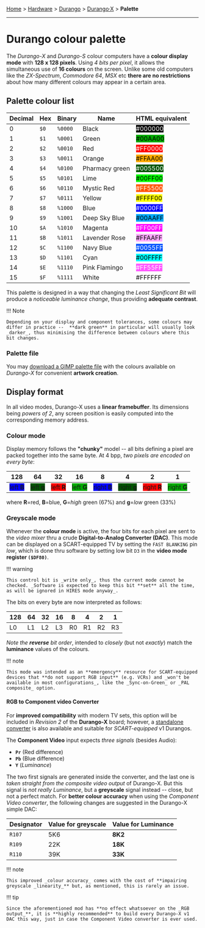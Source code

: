 [Home](../../index.md) > [Hardware](../../hardware.md) > [Durango](../arch.md) > [Durango·X](../durango.md) > **Palette**
___
# Durango colour palette

The _Durango-X_ and _Durango-S_ colour computers have a **colour display mode** with **128 x 128 pixels**. Using _4 bits per pixel_, it allows the
simultaneous use of **16 colours** on the screen. Unlike some old computers like the _ZX-Spectrum_, _Commodore 64_, _MSX_ etc
**there are no restrictions** about how many different colours may appear in a certain area.

## Palette colour list

|Decimal|Hex |Binary |Name   |HTML equivalent|
|-------|----|-------|-------|---------------|
|0      |`$0`|`%0000`|Black  |<span style="background-color:#000000;color:white">\#000000</span>|
|1      |`$1`|`%0001`|Green  |<span style="background-color:#00AA00;color:black">\#00AA00</span>|
|2      |`$2`|`%0010`|Red    |<span style="background-color:#FF0000;color:white">\#FF0000</span>|
|3      |`$3`|`%0011`|Orange |<span style="background-color:#FFAA00;color:black">\#FFAA00</span>|
|4      |`$4`|`%0100`|Pharmacy green|<span style="background-color:#005500;color:white">\#005500</span>|
|5      |`$5`|`%0101`|Lime   |<span style="background-color:#00FF00;color:black">\#00FF00</span>|
|6      |`$6`|`%0110`|Mystic Red|<span style="background-color:#FF5500;color:white">\#FF5500</span>|
|7      |`$7`|`%0111`|Yellow |<span style="background-color:#FFFF00;color:black">\#FFFF00</span>|
|8      |`$8`|`%1000`|Blue   |<span style="background-color:#0000FF;color:white">\#0000FF</span>|
|9      |`$9`|`%1001`|Deep Sky Blue|<span style="background-color:#00AAFF;color:black">\#00AAFF</span>|
|10     |`$A`|`%1010`|Magenta|<span style="background-color:#FF00FF;color:white">\#FF00FF</span>|
|11     |`$B`|`%1011`|Lavender Rose|<span style="background-color:#FFAAFF;color:black">\#FFAAFF</span>|
|12     |`$C`|`%1100`|Navy Blue|<span style="background-color:#0055FF;color:white">\#0055FF</span>|
|13     |`$D`|`%1101`|Cyan   |<span style="background-color:#00FFFF;color:black">\#00FFFF</span>|
|14     |`$E`|`%1110`|Pink Flamingo|<span style="background-color:#FF55FF;color:white">\#FF55FF</span>|
|15     |`$F`|`%1111`|White  |<span style="background-color:#FFFFFF;color:black">\#FFFFFF</span>|

This palette is designed in a way that changing the _Least Significant Bit_ will produce a
_noticeable luminance change_, thus providing **adequate contrast**.

!!! Note

	Depending on your display and component tolerances, some colours may differ in practice -- 	**dark green** in particular will usually look _darker_, thus minimising the difference between colours where this bit changes.

### Palette file

You may [download a GIMP palette file](../assets/bin/durango-x.gpl) with the colours available on _Durango-X_ for
convenient **artwork creation**.

## Display format

In all video modes, Durango-X uses a **linear framebuffer**. Its dimensions being _powers of 2_,
any screen position is easily computed into the corresponding memory address.

### Colour mode

Display memory follows the **"chunky"** model -- all bits defining a pixel are packed together into
the same byte. At 4 bpp, _two pixels are encoded on every byte_:

|128|64|32|16|8|4|2|1|
|---|--|--|--|-|-|-|-|
|<span style="background-color:#0000FF">left **B**</span>|<span style="background-color:#005500">left **g**</span>|<span style="background-color:#FF0000">left **R**</span>|<span style="background-color:#00AA00">left **G**</span>|<span style="background-color:#0000FF">right **B**</span>|<span style="background-color:#005500">right **g**</span>|<span style="background-color:#FF0000">right **R**</span>|<span style="background-color:#00AA00">right **G**</span>|

where **R**=red, **B**=blue, **G**=_high_ green (67%) and **g**=_low_ green (33%)

### Greyscale mode

Whenever the **colour mode** is active, the four bits for each pixel are sent to the _video mixer_ thru a crude **Digital-to-Analog Converter (DAC)**. This mode can be displayed on a SCART-equipped TV by setting the `FAST BLANKING` pin _low_, which is done thru software by setting low bit `D3` in the **video mode register `($DF80)`**.

!!! warning

	This control bit is _write only_, thus the current mode cannot be checked. _Software is expected to keep this bit **set** all the time, as will be ignored in HIRES mode anyway_.

The bits on every byte are now interpreted as follows:

|128|64|32|16| 8| 4| 2| 1|
|---|--|--|--|--|--|--|--|
|L0 |L1|L2|L3|R0|R1|R2|R3|

_Note the **reverse** bit order_, intended to _closely_ (but not _exactly_) match the **luminance** values of the colours.

!!! note

	This mode was intended as an **emergency** resource for SCART-equipped devices that **do not support RGB input** (e.g. VCRs) and _won't be available in most configurations_, like the _Sync-on-Green_ or _PAL composite_ option.

#### RGB to Component video Converter

For **improved compatibility** with modern TV sets, this option will be included in _Revision 2_ of the **Durango-X** board; however, a [standalone converter](component.md) is also available and suitable for _SCART-equipped_ v1 Durangos.

The **Component Video** input expects _three signals_ (besides Audio):

-	**`Pr`** (Red difference)
-	**`Pb`** (Blue difference)
-	**`Y`** (_Luminance_)

The two first signals are generated inside the converter, and the last one is _taken straight from the composite video output_ of Durango-X. But this signal is _not really Luminance_, but a **greyscale** signal instead -- close, but not a perfect match. For **better colour accuracy** when using the _Component Video converter_, the following changes are suggested in the Durango-X simple DAC:

|Designator|Value for greyscale|Value for Luminance|
|----------|-------------------|-------------------|
|`R107`    |5K6                |**8K2**            |
|`R109`    |22K                |**18K**            |
|`R110`    |39K                |**33K**            |

!!! note

	This improved _colour accuracy_ comes with the cost of **impairing greyscale _linearity_** but, as mentioned, this is rarely an issue.

!!! tip

	Since the aforementioned mod has **no effect whatsoever on the _RGB output_**, it is **highly recommended** to build every Durango-X v1 DAC this way, just in case the Component Video converter is ever used.
